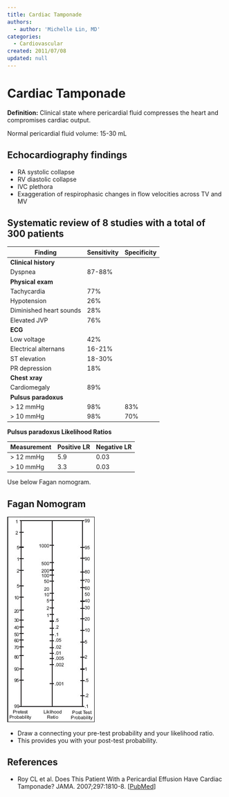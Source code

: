 ```yaml
---
title: Cardiac Tamponade
authors:
  - author: 'Michelle Lin, MD'
categories:
  - Cardiovascular
created: 2011/07/08
updated: null
---
```


# Cardiac Tamponade

**Definition:** Clinical state where pericardial fluid compresses the heart and compromises cardiac output.

Normal pericardial fluid volume: 15-30 mL

## Echocardiography findings

- RA systolic collapse
- RV diastolic collapse
- IVC plethora
- Exaggeration of respirophasic changes in flow velocities across TV and MV

## Systematic review of 8 studies with a total of 300 patients

| Finding                   | Sensitivity | Specificity |
| ------------------------- | ----------- | ----------- | 
| **Clinical history**      |             |             | 
| Dyspnea                 |      87-88% |             |   
| **Physical exam**         |             |             | 
| Tachycardia             |         77% |             |   
| Hypotension             |         26% |             |   
| Diminished heart sounds |         28% |             |   
| Elevated JVP            |         76% |             |   
| **ECG**                   |             |             | 
| Low voltage             |         42% |             |   
| Electrical alternans    |      16-21% |             |   
| ST elevation            |      18-30% |             |   
| PR depression           |         18% |             |   
| **Chest xray**            |             |             | 
| Cardiomegaly            |         89% |             | 
| **Pulsus paradoxus**      |             |             | 
| > 12 mmHg                |         98% |         83% |  
| > 10 mmHg                |         98% |         70% |  

**Pulsus paradoxus Likelihood Ratios**

| Measurement | Positive LR | Negative LR |
|------------ | ----------- | ----------- |
| > 12 mmHg | 5.9 | 0.03 |
| > 10 mmHg | 3.3 | 0.03 |

Use below Fagan nomogram.

## Fagan Nomogram

![Fagan Nonogram](media/cardiac-tamponade_image-1.png)

- Draw a connecting your pre-test probability and your likelihood ratio. 
- This provides you with your post-test probability.

## References

- Roy CL et al. Does This Patient With a Pericardial Effusion Have Cardiac Tamponade? JAMA. 2007;297:1810-8. [[PubMed](https://www.ncbi.nlm.nih.gov/pubmed/?term=17456823)]
